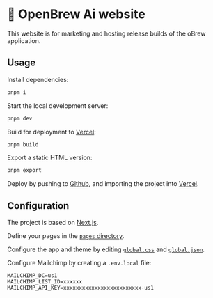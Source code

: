 # 🍺 OpenBrew Ai website

This website is for marketing and hosting release builds of the oBrew application.

## Usage

Install dependencies:

```sh
pnpm i
```

Start the local development server:

```sh
pnpm dev
```

Build for deployment to [Vercel](https://vercel.com):

```sh
pnpm build
```

Export a static HTML version:

```sh
pnpm export
```

Deploy by pushing to [Github](https://github.com), and importing the project into [Vercel](https://vercel.com).

## Configuration

The project is based on [Next.js](https://nextjs.org).

Define your pages in the [`pages` directory](/blob/main/pages).

Configure the app and theme by editing [`global.css`](/blob/main/global/global.css)
and [`global.json`](/blob/main/global/global.json).

Configure Mailchimp by creating a `.env.local` file:

```env
MAILCHIMP_DC=us1
MAILCHIMP_LIST_ID=xxxxxx
MAILCHIMP_API_KEY=xxxxxxxxxxxxxxxxxxxxxxxxx-us1
```
